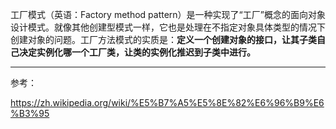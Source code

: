 工厂模式（英语：Factory method pattern）是一种实现了“工厂”概念的面向对象设计模式。就像其他创建型模式一样，它也是处理在不指定对象具体类型的情况下创建对象的问题。工厂方法模式的实质是：**定义一个创建对象的接口，让其子类自己决定实例化哪一个工厂类，让类的实例化推迟到子类中进行。**



***

参考：

https://zh.wikipedia.org/wiki/%E5%B7%A5%E5%8E%82%E6%96%B9%E6%B3%95